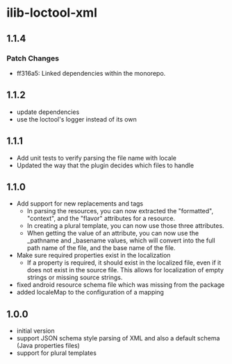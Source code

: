 # ilib-loctool-xml

## 1.1.4

### Patch Changes

- ff316a5: Linked dependencies within the monorepo.

## 1.1.2

- update dependencies
- use the loctool's logger instead of its own

## 1.1.1

- Add unit tests to verify parsing the file name with locale
- Updated the way that the plugin decides which files to handle

## 1.1.0

- Add support for new replacements and tags
  - In parsing the resources, you can now extracted the
    "formatted", "context", and the "flavor" attributes for a resource.
  - In creating a plural template, you can now use those three
    attributes.
  - When getting the value of an attribute, you can now use the
    \_pathname and \_basename values, which will convert into the full
    path name of the file, and the base name of the file.
- Make sure required properties exist in the localization
  - If a property is required, it should exist in the localized
    file, even if it does not exist in the source file. This
    allows for localization of empty strings or missing source
    strings.
- fixed android resource schema file which was missing from the package
- added localeMap to the configuration of a mapping

## 1.0.0

- initial version
- support JSON schema style parsing of XML and also a default schema
  (Java properties files)
- support for plural templates

